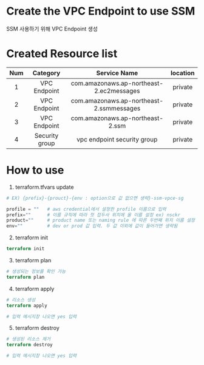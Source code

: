 # Create the VPC Endpoint to use SSM
SSM 사용하기 위해 VPC Endpoint 생성

# Created Resource list
|Num|Category|Service Name|location|
|:---:|:---:|:---:|:---:|
|1  |VPC Endpoint   |com.amazonaws.ap-northeast-2.ec2messages  |private|
|2  |VPC Endpoint   |com.amazonaws.ap-northeast-2.ssmmessages  |private|
|3  |VPC Endpoint   |com.amazonaws.ap-northeast-2.ssm          |private|
|4  |Security group |vpc endpoint security group               |private|


# How to use
1. terraform.tfvars update
```terraform
# EX) {prefix}-{prouct}-{env : option으로 값 없으면 생략}-ssm-vpce-sg

profile = ""   # aws credential에서 설정한 profile 이름으로 입력
prefix=""      # 이름 규칙에 따라 첫 접두사 위치에 올 이름 설정 ex) nsckr
product=""     # product name 또는 naming rule 에 따른 두번째 위치 이름 설정
env=""         # dev or prod 값 입력. 두 값 이외에 값이 들어가면 생략됨
```

2. terraform init
```terraform
terraform init
```

3. terraform plan
```terraform
# 생성되는 정보를 확인 가능
terraform plan
```

4. terraform apply
```terraform
# 리소스 생성
terraform apply

# 입력 메시지창 나오면 yes 입력
```

5. terraform destroy
```terraform
# 생성된 리소스 제거
terraform destroy

# 입력 메시지창 나오면 yes 입력
```